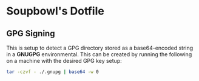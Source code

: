 # Soupbowl's Dotfile

## GPG Signing

This is setup to detect a GPG directory stored as a base64-encoded string in a **GNUGPG** environmental. This can be created by running the following on a machine with the desired GPG key setup:

```bash
tar -czvf - ./.gnupg | base64 -w 0
```
